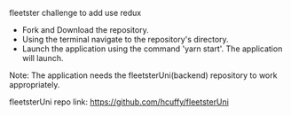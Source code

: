fleetster challenge to add use redux

- Fork and Download the repository.
- Using the terminal navigate to the repository's directory.
- Launch the application using the command 'yarn start'.
The application will launch.

Note: The application needs the fleetsterUni(backend) repository to work
appropriately.

fleetsterUni repo link: https://github.com/hcuffy/fleetsterUni
